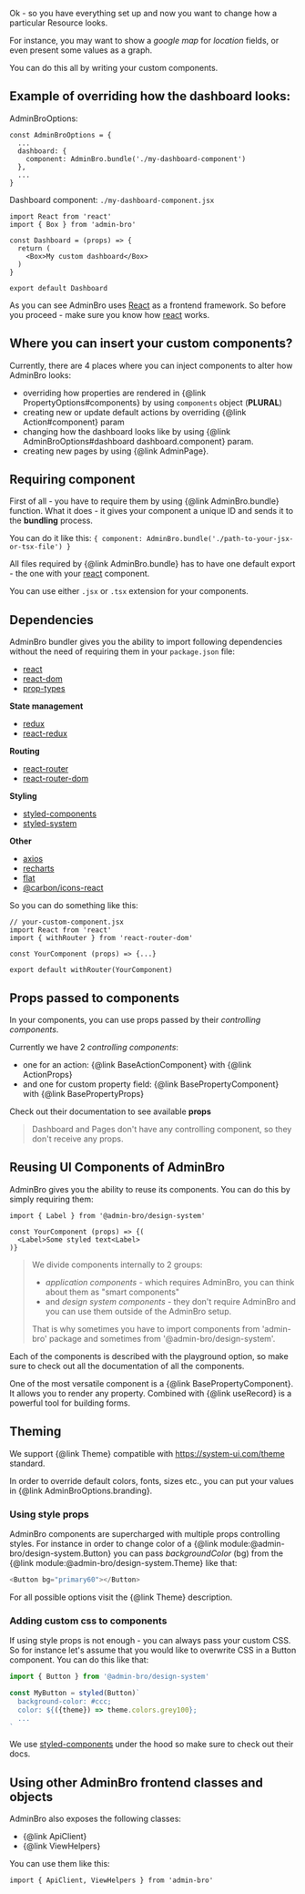 Ok - so you have everything set up and now you want to change how a particular Resource looks.

For instance, you may want to show a _google map_ for _location_ fields, or even present some values as a graph.

You can do this all by writing your custom components.

## Example of overriding how the dashboard looks:

AdminBroOptions: 
```
const AdminBroOptions = {
  ...
  dashboard: {
    component: AdminBro.bundle('./my-dashboard-component')
  },
  ...
}
```

Dashboard component: `./my-dashboard-component.jsx`
```
import React from 'react'
import { Box } from 'admin-bro'

const Dashboard = (props) => {
  return (
    <Box>My custom dashboard</Box>
  )
}

export default Dashboard
```

As you can see AdminBro uses [React](https://reactjs.org/) as a frontend framework. So before
you proceed - make sure you know how [react](https://reactjs.org/) works.

## Where you can insert your custom components?

Currently, there are 4 places where you can inject components to alter how AdminBro looks:

- overriding how properties are rendered in {@link PropertyOptions#components} by using `components` object (**PLURAL**)
- creating new or update default actions by overriding {@link Action#component} param
- changing how the dashboard looks like by using {@link AdminBroOptions#dashboard dashboard.component} param.
- creating new pages by using {@link AdminPage}.

## Requiring component

First of all - you have to require them by using {@link AdminBro.bundle} function. What it does -
it gives your component a unique ID and sends it to the __bundling__ process.

You can do it like this: `{ component: AdminBro.bundle('./path-to-your-jsx-or-tsx-file') }`

All files required by {@link AdminBro.bundle} has to have one default export - the one with your [react](https://reactjs.org/) component.

You can use either `.jsx` or `.tsx` extension for your components.

## Dependencies

AdminBro bundler gives you the ability to import following dependencies without the need of requiring them in your `package.json` file:

- [react](https://reactjs.org/)
- [react-dom](https://reactjs.org/)
- [prop-types](https://github.com/facebook/prop-types)

**State management**

- [redux](https://redux.js.org/)
- [react-redux](https://github.com/reduxjs/react-redux)

**Routing**

- [react-router](https://reacttraining.com/react-router/)
- [react-router-dom](https://reacttraining.com/react-router/)

**Styling**

- [styled-components](https://www.styled-components.com/docs)
- [styled-system](https://www.styled-system.com)

**Other**

- [axios](https://github.com/axios/axios)
- [recharts](http://recharts.org/en-US/)
- [flat](https://www.npmjs.com/package/flat)
- [@carbon/icons-react](https://www.npmjs.com/package/@carbon/icons-react)

So you can do something like this:

```
// your-custom-component.jsx
import React from 'react'
import { withRouter } from 'react-router-dom'

const YourComponent (props) => {...}

export default withRouter(YourComponent)
```

## Props passed to components

In your components, you can use props passed by their _controlling components_.

Currently we have 2 _controlling components_: 

- one for an action: {@link BaseActionComponent} with {@link ActionProps}
- and one for custom property field: {@link BasePropertyComponent} with {@link BasePropertyProps}

Check out their documentation to see available **props**

> Dashboard and Pages don't have any controlling component, so they don't receive any props.

## Reusing UI Components of AdminBro

AdminBro gives you the ability to reuse its components. You can do this by simply requiring them:

```
import { Label } from '@admin-bro/design-system'

const YourComponent (props) => {(
  <Label>Some styled text<Label>
)}
```

> We divide components internally to 2 groups:
> 
> * _application components_ - which requires AdminBro, you can think about them as "smart components"
> * and _design system components_ - they don't require AdminBro and you can use them outside of the AdminBro setup.
> 
> That is why sometimes you have to import components from 'admin-bro'
> package and sometimes from '@admin-bro/design-system'.

Each of the components is described with the playground option, so make sure to check out all the documentation of all the components.

One of the most versatile component is a {@link BasePropertyComponent}. It allows you to render any property.
Combined with {@link useRecord} is a powerful tool for building forms.

## Theming

We support {@link Theme} compatible with https://system-ui.com/theme standard.

In order to override default colors, fonts, sizes etc., you can put your values in {@link AdminBroOptions.branding}.

### Using style props

AdminBro components are supercharged with multiple props controlling styles. For instance in order
to change color of a {@link module:@admin-bro/design-system.Button} you can pass _backgroundColor_ (bg) from the {@link  module:@admin-bro/design-system.Theme} like that:

```javascript
<Button bg="primary60"></Button>
```

For all possible options visit the {@link Theme} description.

### Adding custom css to components

If using style props is not enough - you can always pass your custom CSS. So for instance let's assume
that you would like to overwrite CSS in a Button component. You can do this like that:

```javascript
import { Button } from '@admin-bro/design-system'

const MyButton = styled(Button)`
  background-color: #ccc;
  color: ${({theme}) => theme.colors.grey100};
  ...
`
```

We use [styled-components](https://styled-components.com/) under the hood so make sure to check out their docs.

## Using other AdminBro frontend classes and objects

AdminBro also exposes the following classes:

- {@link ApiClient}
- {@link ViewHelpers}

You can use them like this:

```
import { ApiClient, ViewHelpers } from 'admin-bro'
```
